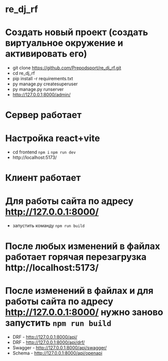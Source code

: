 # re_dj_rf
# Создать новый проект (создать виртуальное окружение и активировать его)
- git clone https://github.com/Prepodsport/re_dj_rf.git
- cd re_dj_rf
- pip install -r requirements.txt
- py manage.py createsuperuser
- py manage.py runserver
- http://127.0.0.1:8000/admin/
# Сервер работает
# Настройка react+vite
- cd frontend
`npm i`
`npm run dev`
- http://localhost:5173/
# Клиент работает

# Для работы сайта по адресу http://127.0.0.1:8000/
- запустить команду
`npm run build`

# После любых изменений в файлах работает горячая перезагрузка http://localhost:5173/
# После изменений в файлах и для работы сайта по адресу http://127.0.0.1:8000/ нужно заново запустить `npm run build`

- DRF - http://127.0.0.1:8000/api/
- DRF - http://127.0.0.1:8000/api/drf/
- Swagger - http://127.0.0.1:8000/api/swagger/
- Schema - http://127.0.0.1:8000/api/openapi
